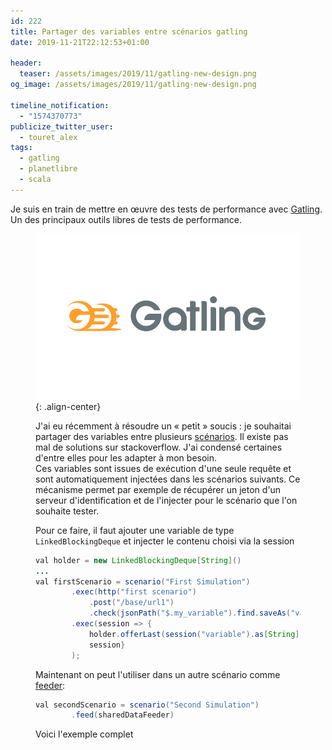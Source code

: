 ```yaml
---
id: 222
title: Partager des variables entre scénarios gatling
date: 2019-11-21T22:12:53+01:00

header:
  teaser: /assets/images/2019/11/gatling-new-design.png
og_image: /assets/images/2019/11/gatling-new-design.png

timeline_notification:
  - "1574370773"
publicize_twitter_user:
  - touret_alex
tags:
  - gatling
  - planetlibre
  - scala
---
```

Je suis en train de mettre en œuvre des tests de performance avec [Gatling](https://gatling.io/). Un des principaux outils libres de tests de performance.<figure class="wp-block-image size-large">

![gatling](/assets/images/2019/11/gatling-new-design.png){: .align-center}

J'ai eu récemment à résoudre un « petit » soucis : je souhaitai partager des variables entre plusieurs [scénarios](https://gatling.io/docs/2.2/general/scenario). Il existe pas mal de solutions sur stackoverflow. J'ai condensé certaines d'entre elles pour les adapter à mon besoin.  
Ces variables sont issues de exécution d'une seule requête et sont automatiquement injectées dans les scénarios suivants. Ce mécanisme permet par exemple de récupérer un jeton d'un serveur d'identification et de l'injecter pour le scénario que l'on souhaite tester.

Pour ce faire, il faut ajouter une variable de type `LinkedBlockingDeque` et injecter le contenu choisi via la session

```java
val holder = new LinkedBlockingDeque[String]() 
...
val firstScenario = scenario("First Simulation")
		.exec(http("first scenario")
			.post("/base/url1")
			.check(jsonPath("$.my_variable").find.saveAs("variable")))
		.exec(session => {
            holder.offerLast(session("variable").as[String])
            session}       
        );

```


Maintenant on peut l'utiliser dans un autre scénario comme [feeder](https://gatling.io/docs/2.2/session/feeder/):

```java
val secondScenario = scenario("Second Simulation")
		.feed(sharedDataFeeder)
```


Voici l'exemple complet

<script src="https://gist.github.com/alexandre-touret/bdba509353c7b42de85d9a90c0352aa7#file-gatling_scenario_with_shared_values-scala" />

En espérant que cela puisse aider à certain.e.s d'entre vous 🙂